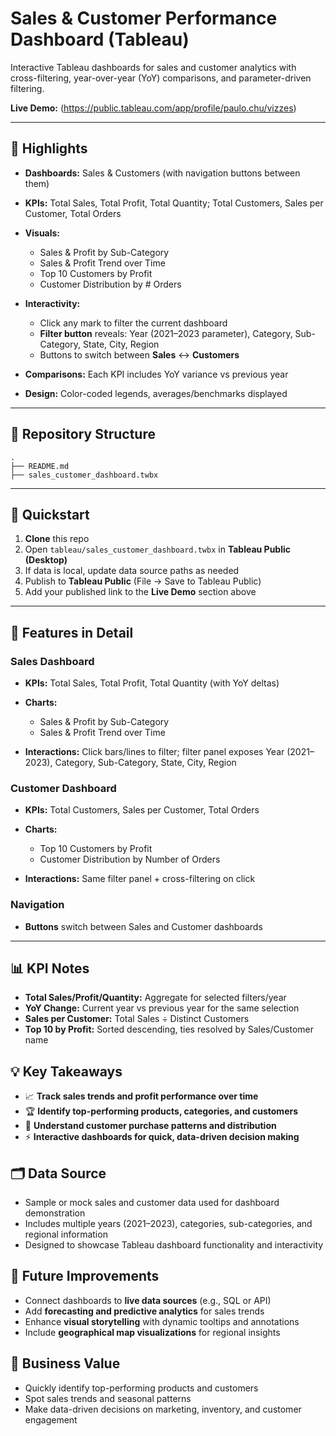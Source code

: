 # Sales & Customer Performance Dashboard (Tableau)

Interactive Tableau dashboards for sales and customer analytics with cross-filtering, year-over-year (YoY) comparisons, and parameter-driven filtering.

**Live Demo:** (https://public.tableau.com/app/profile/paulo.chu/vizzes)

---

## 🎯 Highlights

* **Dashboards:** Sales & Customers (with navigation buttons between them)
* **KPIs:** Total Sales, Total Profit, Total Quantity; Total Customers, Sales per Customer, Total Orders
* **Visuals:**

  * Sales & Profit by Sub-Category
  * Sales & Profit Trend over Time
  * Top 10 Customers by Profit 
  * Customer Distribution by # Orders
* **Interactivity:**

  * Click any mark to filter the current dashboard
  * **Filter button** reveals: Year (2021–2023 parameter), Category, Sub-Category, State, City, Region
  * Buttons to switch between **Sales** ↔ **Customers**
* **Comparisons:** Each KPI includes YoY variance vs previous year
* **Design:** Color-coded legends, averages/benchmarks displayed

---

## 📁 Repository Structure

```
.
├── README.md
├── sales_customer_dashboard.twbx
```

---

## 🚀 Quickstart

1. **Clone** this repo
2. Open `tableau/sales_customer_dashboard.twbx` in **Tableau Public (Desktop)**
3. If data is local, update data source paths as needed
4. Publish to **Tableau Public** (File → Save to Tableau Public)
5. Add your published link to the **Live Demo** section above

---

## 🔧 Features in Detail

### Sales Dashboard

* **KPIs:** Total Sales, Total Profit, Total Quantity (with YoY deltas)
* **Charts:**

  * Sales & Profit by Sub-Category 
  * Sales & Profit Trend over Time 
* **Interactions:** Click bars/lines to filter; filter panel exposes Year (2021–2023), Category, Sub-Category, State, City, Region

### Customer Dashboard

* **KPIs:** Total Customers, Sales per Customer, Total Orders
* **Charts:**

  * Top 10 Customers by Profit
  * Customer Distribution by Number of Orders
* **Interactions:** Same filter panel + cross-filtering on click

### Navigation

* **Buttons** switch between Sales and Customer dashboards

---

## 📊 KPI Notes

* **Total Sales/Profit/Quantity:** Aggregate for selected filters/year
* **YoY Change:** Current year vs previous year for the same selection
* **Sales per Customer:** Total Sales ÷ Distinct Customers
* **Top 10 by Profit:** Sorted descending, ties resolved by Sales/Customer name

## 💡 Key Takeaways

* 📈 **Track sales trends and profit performance over time**  
* 🏆 **Identify top-performing products, categories, and customers**  
* 👥 **Understand customer purchase patterns and distribution**  
* ⚡ **Interactive dashboards for quick, data-driven decision making**

## 🗂 Data Source
- Sample or mock sales and customer data used for dashboard demonstration
- Includes multiple years (2021–2023), categories, sub-categories, and regional information
- Designed to showcase Tableau dashboard functionality and interactivity

## 🔮 Future Improvements
- Connect dashboards to **live data sources** (e.g., SQL or API)  
- Add **forecasting and predictive analytics** for sales trends  
- Enhance **visual storytelling** with dynamic tooltips and annotations  
- Include **geographical map visualizations** for regional insights

## 💼 Business Value
- Quickly identify top-performing products and customers  
- Spot sales trends and seasonal patterns  
- Make data-driven decisions on marketing, inventory, and customer engagement

